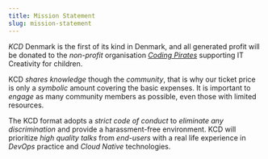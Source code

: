 ```yaml
---
title: Mission Statement
slug: mission-statement
---
```


*KCD* Denmark is the first of its kind in Denmark, and all generated profit will be donated to the *non-profit* organisation *[Coding Pirates](https://codingpirates.dk/)* supporting IT Creativity for children.

KCD *shares knowledge* though the *community*, that is why our ticket price is only a *symbolic* amount covering the basic expenses. It is important to *engage* as many community members as possible, even those with limited resources.

The KCD format adopts a *strict code of conduct* to *eliminate any discrimination* and provide a harassment-free environment. KCD will prioritize *high quality talks* from *end-users* with a real life experience in *DevOps* practice and *Cloud Native* technologies.
